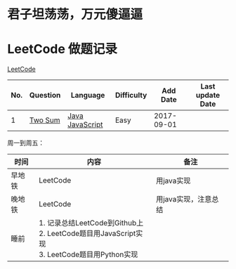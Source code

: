 # 君子坦荡荡，万元傻逼逼
# LeetCode 做题记录
[LeetCode](https://leetcode.com/problems/)

| No. | Question     | Language                     | Difficulty | Add Date   | Last update Date |
|-----|--------------|------------------------------|------------|------------|------------------|
| 1   | [Two Sum][1] | [Java][1_1] [JavaScript][1_2] | Easy       | 2017-09-01 |                  |

[1]:001.Two%20Sum
[1_1]:001.Two%20Sum/TwoSum.java
[1_2]:001.Two%20Sum/twosum.js

周一到周五：

| 时间   | 内容                                                                                                   | 备注                 |
|--------|--------------------------------------------------------------------------------------------------------|----------------------|
| 早地铁 | LeetCode                                                                                               | 用java实现           |
| 晚地铁 | LeetCode                                                                                               | 用java实现，注意总结 |
| 睡前   | 1. 记录总结LeetCode到Github上<br/>2. LeetCode题目用JavaScript实现<br/>3. LeetCode题目用Python实现<br/> |                      |
